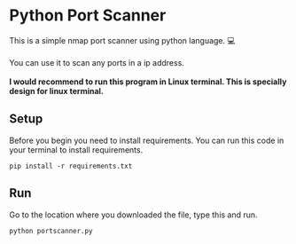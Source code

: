 # Python Port Scanner

This is a simple nmap port scanner using python language. :computer:
\
\
You can use it to scan any ports in a ip address.
\
\
__I would recommend to run this program in Linux terminal. This is specially design for linux terminal.__

## Setup
Before you begin you need to install requirements. You can run this code in your terminal to install requirements.
```
pip install -r requirements.txt
```
## Run
Go to the location where you downloaded the file, type this and run.
```
python portscanner.py
```
